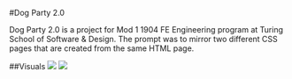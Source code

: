 #Dog Party 2.0

Dog Party 2.0 is a project for Mod 1 1904 FE Engineering program at Turing School of Software & Design. The prompt was to mirror two different CSS pages that are created from the same HTML page. 

##Visuals
![](screencapture-file-Users-ayla-dog-party-index-html-2019-05-05-13_17_34.png)
![](screencapture-file-Users-ayla-dog-party-index-html-2019-05-05-13_18_01.png)
